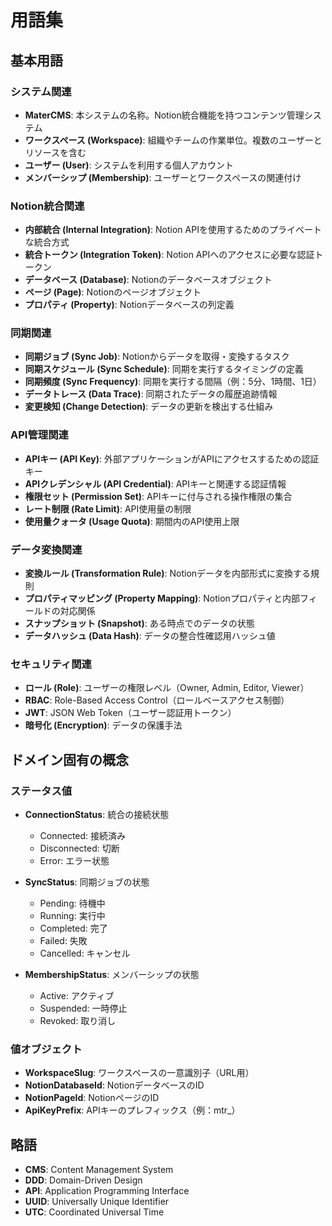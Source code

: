 # 用語集

## 基本用語

### システム関連

- **MaterCMS**: 本システムの名称。Notion統合機能を持つコンテンツ管理システム
- **ワークスペース (Workspace)**: 組織やチームの作業単位。複数のユーザーとリソースを含む
- **ユーザー (User)**: システムを利用する個人アカウント
- **メンバーシップ (Membership)**: ユーザーとワークスペースの関連付け

### Notion統合関連

- **内部統合 (Internal Integration)**: Notion APIを使用するためのプライベートな統合方式
- **統合トークン (Integration Token)**: Notion APIへのアクセスに必要な認証トークン
- **データベース (Database)**: Notionのデータベースオブジェクト
- **ページ (Page)**: Notionのページオブジェクト
- **プロパティ (Property)**: Notionデータベースの列定義

### 同期関連

- **同期ジョブ (Sync Job)**: Notionからデータを取得・変換するタスク
- **同期スケジュール (Sync Schedule)**: 同期を実行するタイミングの定義
- **同期頻度 (Sync Frequency)**: 同期を実行する間隔（例：5分、1時間、1日）
- **データトレース (Data Trace)**: 同期されたデータの履歴追跡情報
- **変更検知 (Change Detection)**: データの更新を検出する仕組み

### API管理関連

- **APIキー (API Key)**: 外部アプリケーションがAPIにアクセスするための認証キー
- **APIクレデンシャル (API Credential)**: APIキーと関連する認証情報
- **権限セット (Permission Set)**: APIキーに付与される操作権限の集合
- **レート制限 (Rate Limit)**: API使用量の制限
- **使用量クォータ (Usage Quota)**: 期間内のAPI使用上限

### データ変換関連

- **変換ルール (Transformation Rule)**: Notionデータを内部形式に変換する規則
- **プロパティマッピング (Property Mapping)**: Notionプロパティと内部フィールドの対応関係
- **スナップショット (Snapshot)**: ある時点でのデータの状態
- **データハッシュ (Data Hash)**: データの整合性確認用ハッシュ値

### セキュリティ関連

- **ロール (Role)**: ユーザーの権限レベル（Owner, Admin, Editor, Viewer）
- **RBAC**: Role-Based Access Control（ロールベースアクセス制御）
- **JWT**: JSON Web Token（ユーザー認証用トークン）
- **暗号化 (Encryption)**: データの保護手法

## ドメイン固有の概念

### ステータス値

- **ConnectionStatus**: 統合の接続状態
  - Connected: 接続済み
  - Disconnected: 切断
  - Error: エラー状態
  
- **SyncStatus**: 同期ジョブの状態
  - Pending: 待機中
  - Running: 実行中
  - Completed: 完了
  - Failed: 失敗
  - Cancelled: キャンセル

- **MembershipStatus**: メンバーシップの状態
  - Active: アクティブ
  - Suspended: 一時停止
  - Revoked: 取り消し

### 値オブジェクト

- **WorkspaceSlug**: ワークスペースの一意識別子（URL用）
- **NotionDatabaseId**: NotionデータベースのID
- **NotionPageId**: NotionページのID
- **ApiKeyPrefix**: APIキーのプレフィックス（例：mtr_）

## 略語

- **CMS**: Content Management System
- **DDD**: Domain-Driven Design
- **API**: Application Programming Interface
- **UUID**: Universally Unique Identifier
- **UTC**: Coordinated Universal Time
